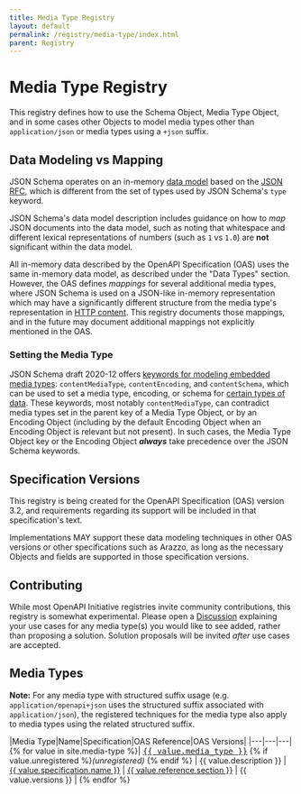 ```yaml
---
title: Media Type Registry
layout: default
permalink: /registry/media-type/index.html
parent: Registry
---
```


# Media Type Registry

This registry defines how to use the Schema Object, Media Type Object, and in some cases other Objects to model media types other than `application/json` or media types using a `+json` suffix.

## Data Modeling vs Mapping

JSON Schema operates on an in-memory [data model](https://www.ietf.org/archive/id/draft-bhutton-json-schema-01.html#name-instance-data-model) based on the [JSON RFC](https://www.rfc-editor.org/rfc/rfc8259.html#section-3), which is different from the set of types used by JSON Schema's `type` keyword.

JSON Schema's data model description includes guidance on how to _map_ JSON documents into the data model, such as noting that whitespace and different lexical representations of numbers (such as `1` vs `1.0`) are **not** significant within the data model.

All in-memory data described by the OpenAPI Specification (OAS) uses the same in-memory data model, as described under the "Data Types" section.
However, the OAS defines _mappings_ for several additional media types, where JSON Schema is used on a JSON-like in-memory representation which may have a significantly different structure from the media type's representation in [HTTP content](https://www.rfc-editor.org/rfc/rfc9110.html#name-content).
This registry documents those mappings, and in the future may document additional mappings not explicitly mentioned in the OAS.

### Setting the Media Type

JSON Schema draft 2020-12 offers [keywords for modeling embedded media types](https://www.ietf.org/archive/id/draft-bhutton-json-schema-validation-01.html#name-a-vocabulary-for-the-conten): `contentMediaType`, `contentEncoding`, and `contentSchema`, which can be used to set a media type, encoding, or schema for [certain types of data](https://spec.openapis.org/oas/latest.html#working-with-binary-data).  These keywords, most notably `contentMediaType`, can contradict media types set in the parent key of a Media Type Object, or by an Encoding Object (including by the default Encoding Object when an Encoding Object is relevant but not present).  In such cases, the Media Type Object key or the Encoding Object ***always*** take precedence over the JSON Schema keywords.

## Specification Versions

This registry is being created for the OpenAPI Specification (OAS) version 3.2, and requirements regarding its support will be included in that specification's text.

Implementations MAY support these data modeling techniques in other OAS versions or other specifications such as Arazzo, as long as the necessary Objects and fields are supported in those specification versions.

## Contributing

While most OpenAPI Initiative registries invite community contributions, this registry is somewhat experimental.
Please open a [Discussion](https://github.com/OAI/OpenAPI-Specification/discussions) explaining your use cases for any media type(s) you would like to see added, rather than proposing a solution.
Solution proposals will be invited _after_ use cases are accepted.

## Media Types

**Note:** For any media type with structured suffix usage (e.g. `application/openapi+json` uses the structured suffix associated with `application/json`), the registered techniques for the media type also apply to media types using the related structured suffix.

|Media Type|Name|Specification|OAS Reference|OAS Versions|
|---|---|---|
{% for value in site.media-type %}| <tt><a href="{{ value.slug }}">{{ value.media_type }}</a></tt> {% if value.unregistered %}_(unregistered)_ {% endif %} | {{ value.description }} | <a href="{{ value.specification.url }}">{{ value.specification.name }}</a> | <a href="https://spec.openapis.org/oas/latest.html#{{ value.reference.anchor }}">{{ value.reference.section }}</a> | {{ value.versions }} |
{% endfor %}

